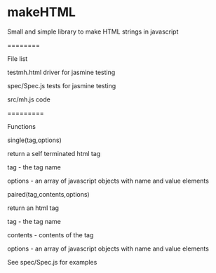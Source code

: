 makeHTML
========

Small and simple library to make HTML strings in javascript

========

File list

testmh.html   driver for jasmine testing

spec/Spec.js  tests for jasmine testing

src/mh.js     code

=========

Functions

single(tag,options)

   return a self terminated html tag

   tag - the tag name

   options - an array of javascript objects with name and value elements
   
paired(tag,contents,options)

   return an html tag

   tag - the tag name

   contents - contents of the tag

   options - an array of javascript objects with name and value elements
   
   
See spec/Spec.js for examples
